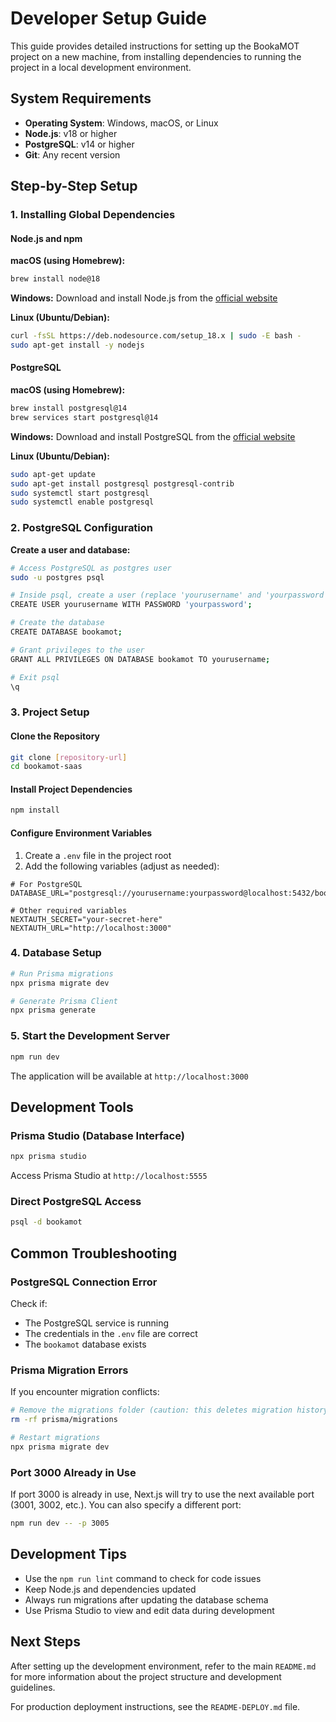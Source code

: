 # Developer Setup Guide

This guide provides detailed instructions for setting up the BookaMOT project on a new machine, from installing dependencies to running the project in a local development environment.

## System Requirements

- **Operating System**: Windows, macOS, or Linux
- **Node.js**: v18 or higher
- **PostgreSQL**: v14 or higher
- **Git**: Any recent version

## Step-by-Step Setup

### 1. Installing Global Dependencies

#### Node.js and npm

**macOS (using Homebrew):**
```bash
brew install node@18
```

**Windows:**
Download and install Node.js from the [official website](https://nodejs.org/)

**Linux (Ubuntu/Debian):**
```bash
curl -fsSL https://deb.nodesource.com/setup_18.x | sudo -E bash -
sudo apt-get install -y nodejs
```

#### PostgreSQL

**macOS (using Homebrew):**
```bash
brew install postgresql@14
brew services start postgresql@14
```

**Windows:**
Download and install PostgreSQL from the [official website](https://www.postgresql.org/download/windows/)

**Linux (Ubuntu/Debian):**
```bash
sudo apt-get update
sudo apt-get install postgresql postgresql-contrib
sudo systemctl start postgresql
sudo systemctl enable postgresql
```

### 2. PostgreSQL Configuration

**Create a user and database:**

```bash
# Access PostgreSQL as postgres user
sudo -u postgres psql

# Inside psql, create a user (replace 'yourusername' and 'yourpassword')
CREATE USER yourusername WITH PASSWORD 'yourpassword';

# Create the database
CREATE DATABASE bookamot;

# Grant privileges to the user
GRANT ALL PRIVILEGES ON DATABASE bookamot TO yourusername;

# Exit psql
\q
```

### 3. Project Setup

#### Clone the Repository

```bash
git clone [repository-url]
cd bookamot-saas
```

#### Install Project Dependencies

```bash
npm install
```

#### Configure Environment Variables

1. Create a `.env` file in the project root
2. Add the following variables (adjust as needed):

```env
# For PostgreSQL
DATABASE_URL="postgresql://yourusername:yourpassword@localhost:5432/bookamot"

# Other required variables
NEXTAUTH_SECRET="your-secret-here"
NEXTAUTH_URL="http://localhost:3000"
```

### 4. Database Setup

```bash
# Run Prisma migrations
npx prisma migrate dev

# Generate Prisma Client
npx prisma generate
```

### 5. Start the Development Server

```bash
npm run dev
```

The application will be available at `http://localhost:3000`

## Development Tools

### Prisma Studio (Database Interface)

```bash
npx prisma studio
```

Access Prisma Studio at `http://localhost:5555`

### Direct PostgreSQL Access

```bash
psql -d bookamot
```

## Common Troubleshooting

### PostgreSQL Connection Error

Check if:
- The PostgreSQL service is running
- The credentials in the `.env` file are correct
- The `bookamot` database exists

### Prisma Migration Errors

If you encounter migration conflicts:

```bash
# Remove the migrations folder (caution: this deletes migration history)
rm -rf prisma/migrations

# Restart migrations
npx prisma migrate dev
```

### Port 3000 Already in Use

If port 3000 is already in use, Next.js will try to use the next available port (3001, 3002, etc.). You can also specify a different port:

```bash
npm run dev -- -p 3005
```

## Development Tips

- Use the `npm run lint` command to check for code issues
- Keep Node.js and dependencies updated
- Always run migrations after updating the database schema
- Use Prisma Studio to view and edit data during development

## Next Steps

After setting up the development environment, refer to the main `README.md` for more information about the project structure and development guidelines.

For production deployment instructions, see the `README-DEPLOY.md` file.